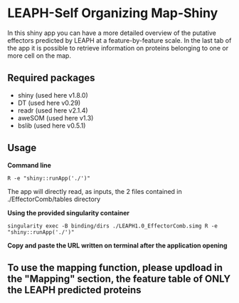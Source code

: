 # LEAPH-Self Organizing Map-Shiny
In this shiny app you can have a more detailed overview of the putative effectors predicted by LEAPH at a feature-by-feature scale.
In the last tab of the app it is possible to retrieve information on proteins belonging to one or more cell on the map.

## Required packages
- shiny (used here v1.8.0)
- DT (used here v0.29)
- readr (used here v2.1.4)
- aweSOM (used here v1.3)
- bslib (used here v0.5.1)
  
## Usage
**Command line** 
```
R -e "shiny::runApp('./')"
```
The app will directly read, as inputs, the 2 files contained in ./EffectorComb/tables directory 

**Using the provided singularity container**
```
singularity exec -B binding/dirs ./LEAPH1.0_EffectorComb.simg R -e "shiny::runApp('./')"
```
**Copy and paste the URL written on terminal after the application opening**

## To use the mapping function, please updload in the "Mapping" section, the feature table of ONLY the LEAPH predicted proteins
